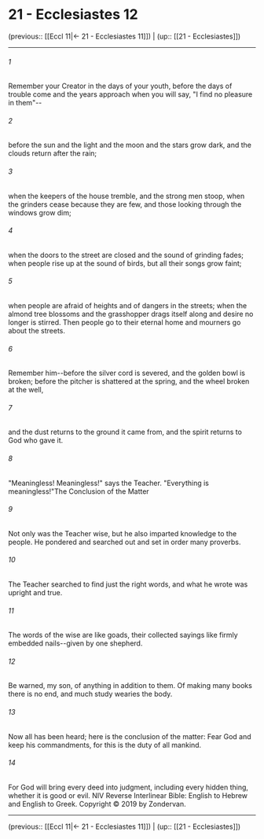 # 21 - Ecclesiastes 12

(previous:: [[Eccl 11|← 21 - Ecclesiastes 11]]) | (up:: [[21 - Ecclesiastes]])

***


###### 1 
Remember your Creator in the days of your youth, before the days of trouble come and the years approach when you will say, "I find no pleasure in them"-- 

###### 2 
before the sun and the light and the moon and the stars grow dark, and the clouds return after the rain; 

###### 3 
when the keepers of the house tremble, and the strong men stoop, when the grinders cease because they are few, and those looking through the windows grow dim; 

###### 4 
when the doors to the street are closed and the sound of grinding fades; when people rise up at the sound of birds, but all their songs grow faint; 

###### 5 
when people are afraid of heights and of dangers in the streets; when the almond tree blossoms and the grasshopper drags itself along and desire no longer is stirred. Then people go to their eternal home and mourners go about the streets. 

###### 6 
Remember him--before the silver cord is severed, and the golden bowl is broken; before the pitcher is shattered at the spring, and the wheel broken at the well, 

###### 7 
and the dust returns to the ground it came from, and the spirit returns to God who gave it. 

###### 8 
"Meaningless! Meaningless!" says the Teacher. "Everything is meaningless!"The Conclusion of the Matter 

###### 9 
Not only was the Teacher wise, but he also imparted knowledge to the people. He pondered and searched out and set in order many proverbs. 

###### 10 
The Teacher searched to find just the right words, and what he wrote was upright and true. 

###### 11 
The words of the wise are like goads, their collected sayings like firmly embedded nails--given by one shepherd. 

###### 12 
Be warned, my son, of anything in addition to them. Of making many books there is no end, and much study wearies the body. 

###### 13 
Now all has been heard; here is the conclusion of the matter: Fear God and keep his commandments, for this is the duty of all mankind. 

###### 14 
For God will bring every deed into judgment, including every hidden thing, whether it is good or evil. NIV Reverse Interlinear Bible: English to Hebrew and English to Greek. Copyright © 2019 by Zondervan.

***

(previous:: [[Eccl 11|← 21 - Ecclesiastes 11]]) | (up:: [[21 - Ecclesiastes]])
